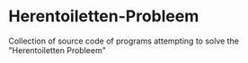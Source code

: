 # Herentoiletten-Probleem
Collection of source code of programs attempting to solve the "Herentoiletten Probleem" 
